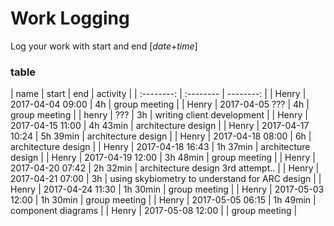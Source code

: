 # Work Logging
Log your work with start and end [*date*+*time*]

### table
| name | start | end | activity |
| :--------: | :-------- | --------: |
| Henry | 2017-04-04 09:00 | 4h | group meeting |
| Henry | 2017-04-05 ??? | 4h | group meeting |
| henry | ??? | 3h | writing client development |
| Henry | 2017-04-15 11:00 | 4h 43min | architecture design |
| Henry | 2017-04-17 10:24 | 5h 39min | architecture design |
| Henry | 2017-04-18 08:00 | 6h | architecture design |
| Henry | 2017-04-18 16:43 | 1h 37min | architecture design |
| Henry | 2017-04-19 12:00 | 3h 48min | group meeting |
| Henry | 2017-04-20 07:42 | 2h 32min | architecture design 3rd attempt.. |
| Henry | 2017-04-21 07:00 | 3h | using skybiometry to understand for ARC design |
| Henry | 2017-04-24 11:30 | 1h 30min | group meeting |
| Henry | 2017-05-03 12:00 | 1h 30min | group meeting |
| Henry | 2017-05-05 06:15 | 1h 49min | component diagrams |
| Henry | 2017-05-08 12:00 |  | group meeting |